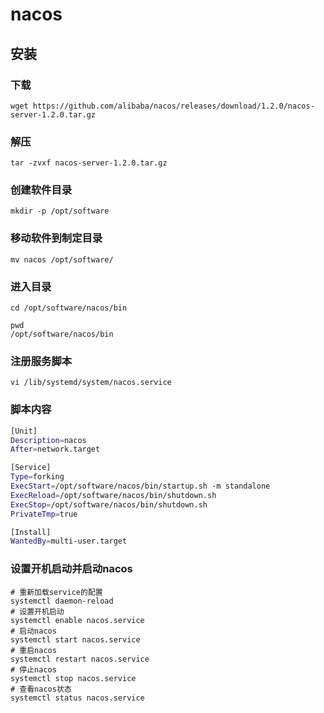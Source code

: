 # nacos

## 安装

### 下载

```shell
wget https://github.com/alibaba/nacos/releases/download/1.2.0/nacos-server-1.2.0.tar.gz
```

### 解压

```shell
tar -zvxf nacos-server-1.2.0.tar.gz
```

### 创建软件目录

```shell
mkdir -p /opt/software
```

### 移动软件到制定目录

```shell
mv nacos /opt/software/
```

### 进入目录

```shell
cd /opt/software/nacos/bin

pwd
/opt/software/nacos/bin
```

### 注册服务脚本

```shell
vi /lib/systemd/system/nacos.service
```

### 脚本内容

```sh
[Unit]
Description=nacos
After=network.target

[Service]
Type=forking
ExecStart=/opt/software/nacos/bin/startup.sh -m standalone
ExecReload=/opt/software/nacos/bin/shutdown.sh
ExecStop=/opt/software/nacos/bin/shutdown.sh
PrivateTmp=true

[Install]
WantedBy=multi-user.target
```

### 设置开机启动并启动nacos

```shell
# 重新加载service的配置
systemctl daemon-reload
# 设置开机启动
systemctl enable nacos.service
# 启动nacos
systemctl start nacos.service
# 重启nacos
systemctl restart nacos.service
# 停止nacos
systemctl stop nacos.service
# 查看nacos状态
systemctl status nacos.service

```

